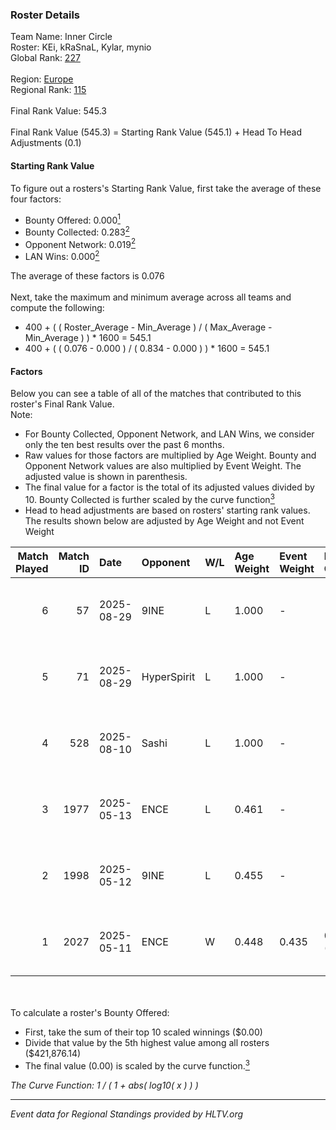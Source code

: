 ### Roster Details<br />
Team Name: Inner Circle<br />
Roster: KEi, kRaSnaL, Kylar, mynio<br />
Global Rank: [227](../../standings_global_2025_09_01.md)<br />
<br />
Region: [Europe]( ../../standings_europe_2025_09_01.md)<br />
Regional Rank: [115]( ../../standings_europe_2025_09_01.md)<br />
<br />
Final Rank Value:  545.3<br />
<br />
Final Rank Value (545.3) = Starting Rank Value (545.1) + Head To Head Adjustments (0.1)<br />

#### Starting Rank Value<br />
To figure out a rosters's Starting Rank Value, first take the average of these four factors:<br />
- Bounty Offered: 0.000[<sup>1</sup>](#table2)
- Bounty Collected: 0.283[<sup>2</sup>](#table1)
- Opponent Network: 0.019[<sup>2</sup>](#table1)
- LAN Wins: 0.000[<sup>2</sup>](#table1)

The average of these factors is 0.076<br />
<br />
Next, take the maximum and minimum average across all teams and compute the following:<br />
- 400 + ( ( Roster_Average - Min_Average ) / ( Max_Average - Min_Average ) ) * 1600 = 545.1
- 400 + ( ( 0.076 - 0.000 ) / ( 0.834 - 0.000 ) ) * 1600 = 545.1


#### Factors<br />
Below you can see a table of all of the matches that contributed to this roster's Final Rank Value.<br />
Note:<br />

- For Bounty Collected, Opponent Network, and LAN Wins, we consider only the ten best results over the past 6 months.
- Raw values for those factors are multiplied by Age Weight. Bounty and Opponent Network values are also multiplied by Event Weight. The adjusted value is shown in parenthesis.
- The final value for a factor is the total of its adjusted values divided by 10. Bounty Collected is further scaled by the curve function[<sup>3</sup>](#curveFunction)
- Head to head adjustments are based on rosters' starting rank values. The results shown below are adjusted by Age Weight and not Event Weight
<span id="table1"></span><br />


| Match Played | Match ID | Date       | Opponent    | W/L | Age Weight | Event Weight | Bounty Collected | Opponent Network | LAN Wins  | H2H Adj. | Roster                            |
| -: | -: | :- | :- | :- | :- | :- | :- | :- | :- | -: | :- |
|            6 |       57 | 2025-08-29 | 9INE        | L   | 1.000      | -            | -                | -                | -         |    -1.17 | hades, KEi, kRaSnaL, Kylar, mynio |
|            5 |       71 | 2025-08-29 | HyperSpirit | L   | 1.000      | -            | -                | -                | -         |   -10.05 | hades, KEi, kRaSnaL, Kylar, mynio |
|            4 |      528 | 2025-08-10 | Sashi       | L   | 1.000      | -            | -                | -                | -         |    -1.98 | hades, KEi, kRaSnaL, Kylar, mynio |
|            3 |     1977 | 2025-05-13 | ENCE        | L   | 0.461      | -            | -                | -                | -         |    -0.26 | dycha, KEi, kRaSnaL, Kylar, mynio |
|            2 |     1998 | 2025-05-12 | 9INE        | L   | 0.455      | -            | -                | -                | -         |    -0.27 | dycha, KEi, kRaSnaL, Kylar, mynio |
|            1 |     2027 | 2025-05-11 | ENCE        | W   | 0.448      | 0.435        | 0.151 (0.029)    | 1.000 (0.195)    | 0 (0.000) |    13.88 | dycha, KEi, kRaSnaL, Kylar, mynio |

<br />
<span id="table2"></span><br />
To calculate a roster's Bounty Offered:<br />

- First, take the sum of their top 10 scaled winnings ($0.00)
- Divide that value by the 5th highest value among all rosters ($421,876.14)
- The final value (0.00) is scaled by the curve function.[<sup>3</sup>](#curveFunction)

<span id="curveFunction"></span>_The Curve Function: 1 / ( 1 + abs( log10( x ) ) )_<br />

---
_Event data for Regional Standings provided by HLTV.org_<br />
